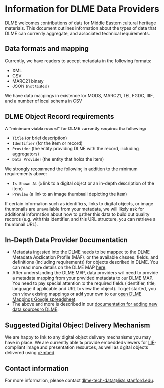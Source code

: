 # Information for DLME Data Providers

DLME welcomes contributions of data for Middle Eastern cultural heritage materials. This document outlines information about the types of data that DLME can currently aggregate, and associated technical requirements.

## Data formats and mapping

Currently, we have readers to accept metadata in the following formats:

* XML
* CSV
* MARC21 binary
* JSON (not tested)

We have data mappings in existence for MODS, MARC21, TEI, FGDC, IIIF, and a number of local schema in CSV.

## DLME Object Record requirements

A "minimum viable record" for DLME currently requires the following:

* `Title` (or brief description)
* `Identifier` (for the item or record)
* `Provider` (the entity providing DLME with the record, including aggregators)
* `Data Provider` (the entity that holds the item)

We strongly recommend the following in addition to the minimum requirements above:

* `Is Shown At` (a link to a digital object or an in-depth description of the item)
* `Preview` (a link to an image thumbnail depicting the item)

If certain information such as identifiers, links to digital objects, or image thumbnails are unavailable from your metadata, we will likely ask for additional information about how to gather this data to build out quality records (e.g. with this identifier, and this URL structure, you can retrieve a thumbnail URL).

## In-Depth Data Provider Documentation

* Metadata ingested into the DLME needs to be mapped to the DLME Metadata Application Profile (MAP), or the available classes, fields, and definitions (including requirements) for objects described in DLME. You can read more details on the DLME MAP [here](application_profile.md).
* After understanding the DLME MAP, data providers will need to provide a metadata mapping from your provided metadata to our DLME MAP. You need to pay special attention to the required fields (identifier, title, language if applicable and URL to view the object). To get started, you can view existing mappings or add your own to our [open DLME Mappings Google spreadsheet](https://docs.google.com/spreadsheets/d/1Sp7uMHizVX7xN7xN9mm-vgEuESQBovXO-qenAo_TV-w/edit).
* The above and more is described in our [documentation for adding new data sources to DLME](add_data_source.md).

## Suggested Digital Object Delivery Mechanism

We are happy to link to any digital object delivery mechanisms you may have in place. We are currently able to provide embedded viewers for [IIIF](http://iiif.io)-compliant image and presentation resources, as well as digital objects delivered using [oEmbed](http://oembed.com/)

## Contact information

For more information, please contact [dlme-tech-data@lists.stanford.edu](mailto:dlme-tech-data@lists.stanford.edu).
